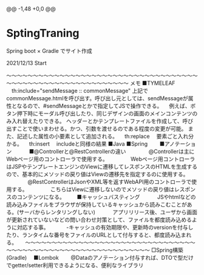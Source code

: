  @@ -1,48 +0,0 @@
# SptingTraning
Spring boot × Gradle でサイト作成

2021/12/13 Start



















～～～～～～～～～～～～～～～～～～～～～～～～～～～～～～～～～～～～～～～～～～～～～～～～～～～～～～～～～～～
メモ
■TYMELEAF
　th:include="sendMessage :: commonMessage"
 上記でcommonMessage.htmlを呼び出す。呼び出し元としては、sendMessageが属性となるので、#sendMessageとかで指定してJSで操作できる。
　例えば、ボタン押下時にモーダル呼び出したり、同じデザインの画面のメインコンテンツのみ入れ替えたりできる。
 ヘッダーとかテンプレートファイルを作成して、呼び出すことで使いまわせる。かつ、引数を渡せるのである程度の変更が可能。
 また、記述した属性の小要素として追加される。
　th:replace
　要素ごと入れ分かる。
　th:insert
　includeと同様の結果
■Java
 ■Spring
　　■アノテーション
　　　■@Controllerと@RestControllerの違い
　　　　@Controllerは主にWebページ用のコントローラで使用する。
　　　　Webページ用コントローラはJSPやテンプレートエンジンのViewに遷移してレスポンスのHTMLを生成するので、基本的にメソッドの戻り値はViewの遷移先を指定するのに使用する。
　　　　@RestControllerはJsonやXML等を返すWebAPI用のコントローラで使用する。
　　　　こちらはViewに遷移しないのでメソッドの戻り値はレスポンスのコンテンツになる。
　　■キャッシュバスティング
　　　JSやhtmlなどの読み込みファイルをブラウザが保持しているキャッシュから読みこむことがある。(サーバからレンタリングしない)
　　　アプリリリース後、ユーザから画面が更新されていないなどの問い合わせ対策として、ファイルを都度読み込めるように対応する事。
　　　-キャッシュの有効期限や、更新時のversionを付与したり、ランタイムな番号をファイルのURLとして付与すると、都度読み込まれる。
　
～～～～～～～～～～～～～～～～～～～～～～～～～～～～～～～～～～～～～～～～～～～～～～～～～～～～～～～～～～～
□Spring構築(Gradle)
　■Lombok
　　@Dataのアノテーション付与すれば、DTOで型だけでgetter/setter利用できるようになる、便利なライブラリ


